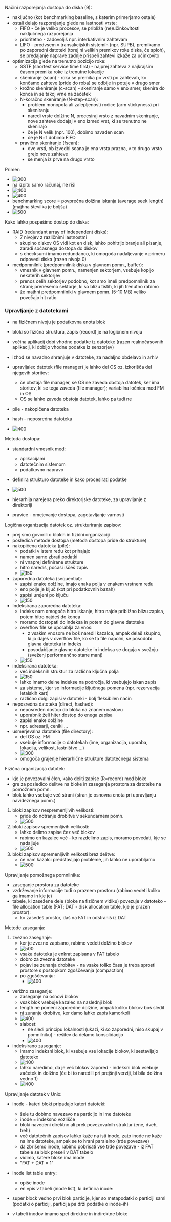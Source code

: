 Načini razporejanja dostopa do diska (9):
- naključno (kot benchmarking baseline, s katerim primerjamo ostale)
- ostali delajo razporejanje glede na lastnosti vrste:
	- FIFO - če je veliko procesov, se približa (ne)učinkovitosti naključnega razporejanja
	- prioritetno - zadovoljiš npr. interkativnim zahtevam
	- LIFO - predvsem v transakcijskih sistemih (npr. SUPB), premikamo po zaporedni datoteki (torej ni velikih premikov roke diska, če sploh), se predajanje naprave zadnje prispeli zahtevi izkaže za učinkovito
- optimizacija glede na trenutno pozicijo roke:
	- SSTF (shortest service time first) - najprej zahteva z najkrajšim časom premika roke iz trenutne lokacije
	- skeniranje (scan) - roka se premika po vrsti po zahtevah, ko končamo zahteve (pride do roba) se odbije in potuje v drugo smer
	- krožno skeniranje (c-scan) - skeniranje samo v eno smer, skenira do konca in se takoj vrne na začetek
	- N-koračno skeniranje (N-step-scan):
		- problem monopola ali zalepljenosti ročice (arm stickyness) pri skeniranju
		- naredi vrste dolžine N, procesiraj vrsto z navadnim skeniranje, nove zahteve dodajaj v eno izmed vrst, ki se trenutno ne skenirajo
		- če je N velik (npr. 100), dobimo navaden scan 
		- če je N=1 dobimo FIFO
	- pravično skeniranje (fscan):
		- dve vrsti, ob izvedbi scana je ena vrsta prazna, v to drugo vrsto grejo nove zahteve
		- se menja iz prve na drugo vrsto

Primer:
- ![300](../../Images/Pasted%20image%2020240520133906.png)
- na izpitu samo računaj, ne riši
- ![400](../../Images/Pasted%20image%2020240520134108.png)
- ![400](../../Images/Pasted%20image%2020240520134352.png)
- benchmarking score = povprečna dolžina iskanja (average seek length) (majhna številka je boljša)
- ![500](../../Images/Pasted%20image%2020240520134817.png)

Kako lahko pospešimo dostop do diska:
- RAID (redundant array of independent disks):
	- 7 nivojev z različnimi lastnostmi
	- skupino diskov OS vidi kot en disk, lahko pohitrijo branje ali pisanje, zaradi sočasnega dostopa do diskov
	- s checksumi imamo redundanco, ki omogoča nadaljevanje v primeru odpovedi diska (razen nivoja 0)
- medpomnilnik (predpomnilnik diska v glavnem pomn., buffer):
	- vmesnik v glavnem pomn., namenjen sektorjem, vsebuje kopijo nekaterih sektorjev
	- prenos celih sektorjev podobno, kot smo imeli predpomnilnik za strani; prenesemo sektorje, ki so blizu tistih, ki jih trenutno rabimo
	- že majhni predpomnilniki v glavnem pomn. (5-10 MB) veliko povečajo hit ratio

### Upravljanje z datotekami

- na fizičnem nivoju je podatkovna enota blok
- bloki so fizična struktura, zapis (record) je na logičnem nivoju
- večina aplikacij dobi vhodne podatke iz datoteke (razen realnočasovnih aplikacij, ki dobijo vhodne podatke iz senzorjev)
- izhod se navadno shranjuje v datoteke, za nadaljno obdelavo in arhiv
- upravljalec datotek (file manager) je lahko del OS oz. izkorišča del njegovih storitev:
	- če obstaja file manager, se OS ne zaveda obstoja datotek, ker ima storitev, ki se tega zaveda (file manager); variabilna ločnica med FM in OS
	- OS se lahko zaveda obstoja datotek, lahko pa tudi ne

- pile - nakopičena datoteka
- hash - neposredna datoteka

- ![400](../../Images/Pasted%20image%2020240520141933.png)

Metoda dostopa:
- standardni vmesnik med:
	- aplikacijami
	- datotečnim sistemom
	- podatkovno napravo
- definira strukturo datoteke in kako procesirati podatke

- ![500](../../Images/Pasted%20image%2020240520142300.png)
- hierarhija narejena preko direktorjske datoteke, za upravljanje z direktoriji
- pravice - omejevanje dostopa, zagotavljanje varnosti

Logična organizacija datotek oz. strukturiranje zapisov:
- prej smo govorili o blokih in fizični organizaciji
- posledica metode dostopa (metoda dostopa pride do strukture)
- nakopičena datoteka (pile):
	- podatki v istem redu kot prihajajo
	- namen samo zbrati podatki
	- ni vnaprej definirane strukture
	- hitro narediš, počasi iščeš zapis
	- ![150](../../Images/Pasted%20image%2020240520142612.png)
- zaporedna datoteka (sequential):
	- zapisi enake dolžine, imajo enaka polja v enakem vrstnem redu
	- eno polje je ključ (kot pri podatkovnih bazah)
	- zapisi urejeni po ključu
	- ![150](../../Images/Pasted%20image%2020240520142710.png)
- Indeksirana zaporedna datoteka:
	- indeks nam omogoča hitro iskanje, hitro najde približno blizu zapisa, potem hitro najdeš do konca
	- moramo dostopati do indeksa in potem do glavne datoteke
	- overflow file se uporablja za vnos:
		- z vsakim vnosom ne boš naredil kazalca, ampak delaš skupino, ki jo daješ v overflow file, ko se ta file napolni, se posodobi glavna datoteka in indeks
		- posodabljanje glavne datoteke in indeksa se dogaja v svežnju (sveženj performančno stane manj)
	- ![150](../../Images/Pasted%20image%2020240520142749.png)
- indeksirana datoteka:
	- več indeksnih struktur za različna ključna polja
	- ![150](../../Images/Pasted%20image%2020240520143227.png)
	- lahko imamo delne indekse na področja, ki vsebujejo iskan zapis
	- za sisteme, kjer so informacije ključnega pomena (npr. rezervacija letalskih kart)
	- različno dolgi zapisi v datoteki - bolj fleksibilen način
- neposredna datoteka (direct, hashed):
	- neposreden dostop do bloka na znanem naslovu
	- uporabnik želi hiter dostop do enega zapisa
	- zapisi enake dolžine
	- npr. adresarji, ceniki ...
- usmerjevalna datoteka (file directory):
	- del OS oz. FM
	- vsebuje informacije o datotekah (ime, organizacija, uporaba, lokacija, velikost, lastništvo ...)
	- ![300](../../Images/Pasted%20image%2020240520143520.png)
	- omogoča grajenje hierarhične strukture datotečnega sistema

Fizična organizacija datotek:
- kje je povezovalni člen, kako deliti zapise (R=record) med bloke
- gre za posledico delitve na bloke in zaseganja prostora za datoteke na pomožnem pomn.
- blok lahko vsebuje več strani (stran je osnovna enota pri upravljanju navideznega pomn.)
1. bloki zapisov nespremenljivih velikosti:
	- pride do notranje drobitve v sekundarnem pomn.
	- ![500](../../Images/Pasted%20image%2020240520144058.png)
2. bloki zapisov spremenljivih velikosti:
	- lahko delimo zapise čez več blokov
	- rabimo en kazalec več - ko razdelimo zapis, moramo povedati, kje se nadaljuje
	- ![500](../../Images/Pasted%20image%2020240520144207.png)
3. bloki zapisov spremenljivih velikosti brez delitve:
	- če nam kazalci predstavljajo probleme, jih lahko ne uporabljamo
	- ![500](../../Images/Pasted%20image%2020240520144328.png)

Upravljanje pomožnega pomnilnika:
- zaseganje prostora za datoteke
- vzdrževanje informacije tudi o praznem prostoru (rabimo vedeti koliko ga imamo in kje je)
- tabele, ki zasežene dele (bloke na fizičnem vidiku) povezuje v datoteko - file allocation table (FAT; DAT - disk allocation table, kje je prazen prostor):
	- ko zasedeš prostor, daš na FAT in odstraniš iz DAT

Metode zaseganja:
1. zvezno zaseganje:
	- ker je zvezno zapisano, rabimo vedeti dolžino blokov
	- ![500](../../Images/Pasted%20image%2020240520145107.png)
	- vsaka datoteka je enkrat zapisana v FAT tabelo
	- dobro za zvezne datoteke
	- pojavi se zunanja drobitev - na vsake toliko časa je treba sprosti prostore s postopkom zgoščevanja (compaction)
	- po zgoščevanju:
		- ![400](../../Images/Pasted%20image%2020240520145313.png)
- verižno zaseganje:
	- zaseganje na osnovi blokov
	- vsak blok vsebuje kazalec na naslednji blok
	- length ne pomeni zaporedne dolžine, ampak koliko blokov boš sledil
	- ni zunanje drobitve, ker damo lahko zapis kamorkoli
	- ![400](../../Images/Pasted%20image%2020240520145457.png)
	- slabost:
		- ne sledi principu lokalnosti (ukazi, ki so zaporedni, niso skupaj v pomnilniku) - rešitev da delamo konsolidacijo
		- ![400](../../Images/Pasted%20image%2020240520145602.png)
- indeksirano zaseganje:
	- imamo indeksni blok, ki vsebuje vse lokacije blokov, ki sestavljajo datoteko
	- ![400](../../Images/Pasted%20image%2020240520145649.png)
	- lahko naredimo, da je več blokov zapored - indeksni blok vsebuje začetek in dolžino (če bi to naredili pri prejšnji verziji, bi bila dolžina vedno 1)
	- ![400](../../Images/Pasted%20image%2020240520145754.png)

Upravljanje datotek v Unix:
- inode - kateri bloki pripadajo kateri datoteki:
	- šele tu dobimo navezavo na particijo in ime datoteke
	- inode = indeksno vozlišče
	- bloki navedeni direktno ali prek povezovalnih struktur (ene, dveh, treh)
	- več datotečnih zapisov lahko kaže na isti inode, zato inode ne kaže na ime datoteke, ampak se to hrani paralelno (trde povezave)
	- da zbrišemo inode, rabimo pobrisati vse trde povezave - iz FAT tabele se blok preseli v DAT tabelo
	- vidimo, katere bloke ima inode
	- "FAT + DAT = 1"

- inode list table entry:
	- opiše inode
	- en vpis v tabeli (inode list), ki definira inode:

- super block vedno prvi blok particije, kjer so metapodatki o particiji sami (podatki o particiji, particija pa drži podatke o inode-ih)
- v tabeli inodov imamo spet direktne in indirektne bloke